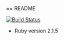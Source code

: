 == README

[![Build Status](https://travis-ci.org/siakaramalegos/home_splash.svg?branch=master)](https://travis-ci.org/siakaramalegos/home_splash)


* Ruby version 2.1.5


